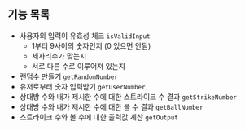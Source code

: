 ## 기능 목록

- 사용자의 입력이 유효성 체크 `isValidInput`
  - 1부터 9사이의 숫자인지 (0 있으면 안됨)
  - 세자리수가 맞는지
  - 서로 다른 수로 이루어져 있는지
- 랜덤수 만들기 `getRandomNumber`
- 유저로부터 숫자 입력받기 `getUserNumber`
- 상대방 수와 내가 제시한 수에 대한 스트라이크 수 결과 `getStrikeNumber`
- 상대방 수와 내가 제시한 수에 대한 볼 수 결과 `getBallNumber`
- 스트라이크 수와 볼 수에 대한 출력값 계산 `getOutput`
